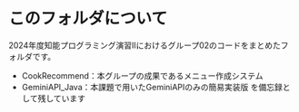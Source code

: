 # このフォルダについて
2024年度知能プログラミング演習Ⅱにおけるグループ02のコードをまとめたフォルダです。
* CookRecommend：本グループの成果であるメニュー作成システム
* GeminiAPI_Java：本課題で用いたGeminiAPIのみの簡易実装版
  を備忘録として残しています

